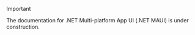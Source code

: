 > [!IMPORTANT]
> The documentation for .NET Multi-platform App UI (.NET MAUI) is under construction.
